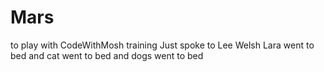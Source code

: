 # Mars
to play with CodeWithMosh training
Just spoke to Lee Welsh
Lara went to bed
and cat went to bed
and dogs went to bed
